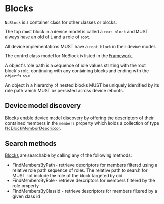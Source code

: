 # Blocks

`NcBlock` is a container class for other classes or blocks.

The top most block in a device model is called a `root block` and MUST always have an oId of `1` and a role of `root`.

All device implementations MUST have a `root block` in their device model.

The control class model for NcBlock is listed in the [Framework](Framework.md#ncblock).

A object's role path is a sequence of role values starting with the root block's role, continuing with any containing blocks and ending with the object's role.

An object in a hierarchy of nested blocks MUST be uniquely identified by its role path which MUST be persisted across device reboots.

## Device model discovery

[Blocks](Framework.md#ncblock) enable device model discovery by offering the descriptors of their contained members in the `members` property which holds a collection of type [NcBlockMemberDescriptor](Framework.md#ncblockmemberdescriptor).

## Search methods

[Blocks](Framework.md#ncblock) are searchable by calling any of the following methods:

* FindMembersByPath - retrieve descriptors for members filtered using a relative role path sequence of roles. The relative path to search for MUST not include the role of the block targeted by oid
* FindMembersByRole - retrieve descriptors for members filtered by the role property
* FindMembersByClassId - retrieve descriptors for members filtered by a given class id

